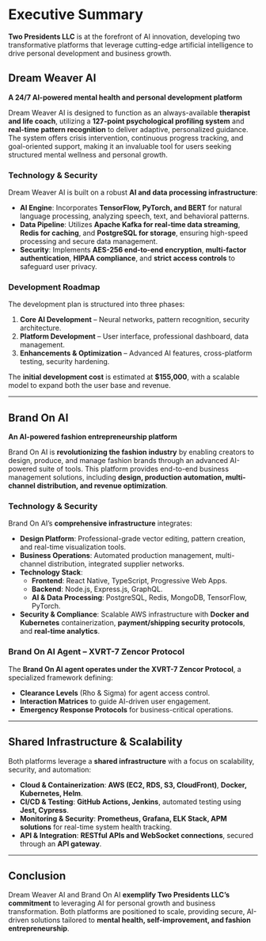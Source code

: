 # **Executive Summary**  

**Two Presidents LLC** is at the forefront of AI innovation, developing two transformative platforms that leverage cutting-edge artificial intelligence to drive personal development and business growth.

## **Dream Weaver AI**  
**A 24/7 AI-powered mental health and personal development platform**  

Dream Weaver AI is designed to function as an always-available **therapist and life coach**, utilizing a **127-point psychological profiling system** and **real-time pattern recognition** to deliver adaptive, personalized guidance. The system offers crisis intervention, continuous progress tracking, and goal-oriented support, making it an invaluable tool for users seeking structured mental wellness and personal growth.  

### **Technology & Security**  
Dream Weaver AI is built on a robust **AI and data processing infrastructure**:
- **AI Engine**: Incorporates **TensorFlow, PyTorch, and BERT** for natural language processing, analyzing speech, text, and behavioral patterns.
- **Data Pipeline**: Utilizes **Apache Kafka for real-time data streaming**, **Redis for caching**, and **PostgreSQL for storage**, ensuring high-speed processing and secure data management.
- **Security**: Implements **AES-256 end-to-end encryption**, **multi-factor authentication**, **HIPAA compliance**, and **strict access controls** to safeguard user privacy.

### **Development Roadmap**  
The development plan is structured into three phases:
1. **Core AI Development** – Neural networks, pattern recognition, security architecture.
2. **Platform Development** – User interface, professional dashboard, data management.
3. **Enhancements & Optimization** – Advanced AI features, cross-platform testing, security hardening.

The **initial development cost** is estimated at **$155,000**, with a scalable model to expand both the user base and revenue.

---

## **Brand On AI**  
**An AI-powered fashion entrepreneurship platform**  

Brand On AI is **revolutionizing the fashion industry** by enabling creators to design, produce, and manage fashion brands through an advanced AI-powered suite of tools. This platform provides end-to-end business management solutions, including **design, production automation, multi-channel distribution, and revenue optimization**.

### **Technology & Security**  
Brand On AI’s **comprehensive infrastructure** integrates:  
- **Design Platform**: Professional-grade vector editing, pattern creation, and real-time visualization tools.  
- **Business Operations**: Automated production management, multi-channel distribution, integrated supplier networks.  
- **Technology Stack**:  
  - **Frontend**: React Native, TypeScript, Progressive Web Apps.  
  - **Backend**: Node.js, Express.js, GraphQL.  
  - **AI & Data Processing**: PostgreSQL, Redis, MongoDB, TensorFlow, PyTorch.  
- **Security & Compliance**: Scalable AWS infrastructure with **Docker and Kubernetes** containerization, **payment/shipping security protocols**, and **real-time analytics**.

### **Brand On AI Agent – XVRT-7 Zencor Protocol**  
The **Brand On AI agent operates under the XVRT-7 Zencor Protocol**, a specialized framework defining:
- **Clearance Levels** (Rho & Sigma) for agent access control.
- **Interaction Matrices** to guide AI-driven user engagement.
- **Emergency Response Protocols** for business-critical operations.

---

## **Shared Infrastructure & Scalability**  
Both platforms leverage a **shared infrastructure** with a focus on scalability, security, and automation:  
- **Cloud & Containerization**: **AWS (EC2, RDS, S3, CloudFront)**, **Docker, Kubernetes, Helm**.  
- **CI/CD & Testing**: **GitHub Actions, Jenkins**, automated testing using **Jest, Cypress**.  
- **Monitoring & Security**: **Prometheus, Grafana, ELK Stack, APM solutions** for real-time system health tracking.  
- **API & Integration**: **RESTful APIs and WebSocket connections**, secured through an **API gateway**.

---

## **Conclusion**  
Dream Weaver AI and Brand On AI **exemplify Two Presidents LLC’s commitment** to leveraging AI for personal growth and business transformation. Both platforms are positioned to scale, providing secure, AI-driven solutions tailored to **mental health, self-improvement, and fashion entrepreneurship**.

